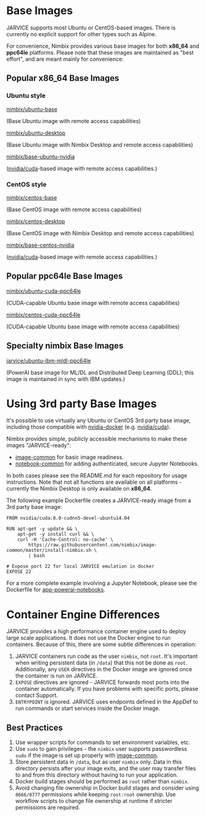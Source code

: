 # Base Images

JARVICE supports most Ubuntu or CentOS-based images.  There is currently no explicit support for other types such as Alpine.

For convenience, Nimbix provides various base images for both **x86_64** and **ppc64le** platforms.  Please note that these images are maintained as "best effort", and are meant mainly for convenience:

## Popular x86_64 Base Images

### Ubuntu style

[nimbix/ubuntu-base](https://hub.docker.com/r/nimbix/ubuntu-base/)

(Base Ubuntu image with remote access capabilities)

[nimbix/ubuntu-desktop](https://hub.docker.com/r/nimbix/ubuntu-desktop/)

(Base Ubuntu image with Nimbix Desktop and remote access capabilities)


[nimbix/base-ubuntu-nvidia](https://hub.docker.com/r/nimbix/base-ubuntu-nvidia/)

([nvidia/cuda](https://hub.docker.com/r/nvidia/cuda/)-based image with remote access capabilities.)

### CentOS style

[nimbix/centos-base](https://hub.docker.com/r/nimbix/centos-base/)

(Base CentOS image with remote access capabilities)

[nimbix/centos-desktop](https://hub.docker.com/r/nimbix/centos-desktop/)

(Base CentOS image with Nimbix Desktop and remote access capabilities)

[nimbix/base-centos-nvidia](https://hub.docker.com/r/nimbix/base-centos-nvidia/)

([nvidia/cuda](https://hub.docker.com/r/nvidia/cuda/)-based image with remote access capabilities.)

## Popular ppc64le Base Images

[nimbix/ubuntu-cuda-ppc64le](https://hub.docker.com/r/nimbix/ubuntu-cuda-ppc64le/)

(CUDA-capable Ubuntu base image with remote access capabilities)

[nimbix/centos-cuda-ppc64le](https://hub.docker.com/r/nimbix/centos-cuda-ppc64le/)

(CUDA-capable Ubuntu base image with remote access capabilities)

## Specialty nimbix Base Images

[jarvice/ubuntu-ibm-mldl-ppc64le](https://hub.docker.com/r/jarvice/ubuntu-ibm-mldl-ppc64le/)

(PowerAI base image for ML/DL and Distributed Deep Learning (DDL); this image is maintained in sync with IBM updates.)

# Using 3rd party Base Images

It's possible to use virtually any Ubuntu or CentOS 3rd party base image, including those compatible with [nvidia-docker](https://github.com/NVIDIA/nvidia-docker) (e.g. [nvidia/cuda](https://hub.docker.com/r/nvidia/cuda/)).

Nimbix provides simple, publicly accessible mechanisms to make these images "JARVICE-ready":

* [image-common](https://github.com/nimbix/image-common) for basic image readiness.
* [notebook-common](https://github.com/nimbix/notebook-common) for adding authenticated, secure Jupyter Notebooks.

In both cases please see the README.md for each repository for usage instructions.  Note that not all functions are available on all platforms - currently the Nimbix Desktop is only available on **x86_64**.

The following example Dockerfile creates a JARVICE-ready image from a 3rd party base image:

```
FROM nvidia/cuda:8.0-cudnn5-devel-ubuntu14.04

RUN apt-get -y update && \
    apt-get -y install curl && \
    curl -H 'Cache-Control: no-cache' \
        https://raw.githubusercontent.com/nimbix/image-common/master/install-nimbix.sh \
        | bash

# Expose port 22 for local JARVICE emulation in docker
EXPOSE 22
```

For a more complete example involving a Jupyter Notebook, please see the Dockerfile for [app-powerai-notebooks](https://github.com/nimbix/app-powerai-notebooks).

# Container Engine Differences

JARVICE provides a high performance container engine used to deploy large scale applications.  It does not use the Docker engine to run containers.  Because of this, there are some subtle differences in operation:

1. JARVICE containers run code as the user `nimbix`, not `root`.  It's important when writing persistent data (in `/data`) that this not be done as `root`.  Additionally, any `USER` directives in the Docker image are ignored once the container is run on JARVICE.
2. `EXPOSE` directives are ignored - JARVICE forwards most ports into the container automatically.  If you have problems with specific ports, please contact Support.
3. `ENTRYPOINT` is ignored.  JARVICE uses endpoints defined in the AppDef to run commands or start services inside the Docker image.

## Best Practices

1. Use wrapper scripts for commands to set environment variables, etc.
2. Use `sudo` to gain privileges - the `nimbix` user supports passwordless `sudo` if the image is set up properly with [image-common](https://github.com/nimbix/image-common).
3. Store persistent data in `/data`, but as user `nimbix` only.  Data in this directory persists after your image exits, and the user may transfer files to and from this directory without having to run your application.
4. Docker build stages should be performed as `root` rather than `nimbix`.
5. Avoid changing file ownership in Docker build stages and consider using `0666/0777` permissions while keeping `root:root` ownership. Use workflow scripts to change file ownership at runtime if stricter permissions are required.

